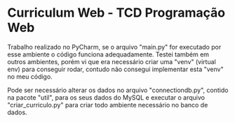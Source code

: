 # Curriculum Web - TCD Programação Web
Trabalho realizado no PyCharm, se o arquivo "main.py" for executado por esse ambiente o código funciona adequadamente. Testei também em outros ambientes, porém vi que era necessário criar uma "venv" (virtual env) para conseguir rodar, contudo não consegui implementar esta "venv" no meu código.

Pode ser necessário alterar os dados no arquivo "connectiondb.py", contido na pacote "util", para os seus dados do MySQL e executar o arquivo "criar_curriculo.py" para criar todo ambiente necessário no banco de dados.

